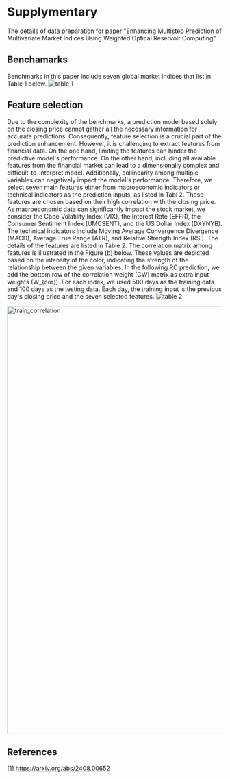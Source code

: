 # Supplymentary
The details of data preparation for paper "Enhancing Multistep Prediction of Multivariate Market Indices Using Weighted Optical Reservoir Computing"

## Benchamarks
Benchmarks in this paper include seven global market indices that list in Table 1 below. 
![table 1](https://github.com/user-attachments/assets/0f2e285a-b8f6-415c-8d96-f4db600bf6ae)


## Feature selection
Due to the complexity of the benchmarks, a prediction model based solely on the closing price cannot gather all the necessary information for accurate predictions. Consequently, feature selection is a crucial part of the prediction enhancement. However, it is challenging to extract features from financial data. On the one hand, limiting the features can hinder the predictive model's performance. On the other hand, including all available features from the financial market can lead to a dimensionally complex and difficult-to-interpret model. Additionally, collinearity among multiple variables can negatively impact the model's performance. Therefore, we select seven main features either from macroeconomic indicators or technical indicators as the prediction inputs, as listed in Tabl 2. These features are chosen based on their high correlation with the closing price. As macroeconomic data can significantly impact the stock market, we consider the Cboe Volatility Index (VIX), the Interest Rate (EFFR), the Consumer Sentiment Index (UMCSENT), and the US Dollar Index (DXYNYB). The technical indicators include Moving Average Convergence Divergence (MACD), Average True Range (ATR), and Relative Strength Index (RSI). The details of the features are listed in Table 2. The correlation matrix among features is illustrated in the Figure (b) below. These values are depicted based on the intensity of the color, indicating the strength of the relationship between the given variables. In the following RC prediction, we add the bottom row of the correlation weight (CW) matrix as extra input weights \(W_{cor}\). For each index, we used 500 days as the training data and 100 days as the testing data. Each day, the training input is the previous day's closing price and the seven selected features. 
![table 2](https://github.com/user-attachments/assets/abac033e-5c7e-4855-99f9-a6cf9295c043)


<img width="1000" alt="train_correlation" src="https://github.com/user-attachments/assets/3056b782-c05b-4d96-b179-5c9ff96514bc">



## References
[1] https://arxiv.org/abs/2408.00652

